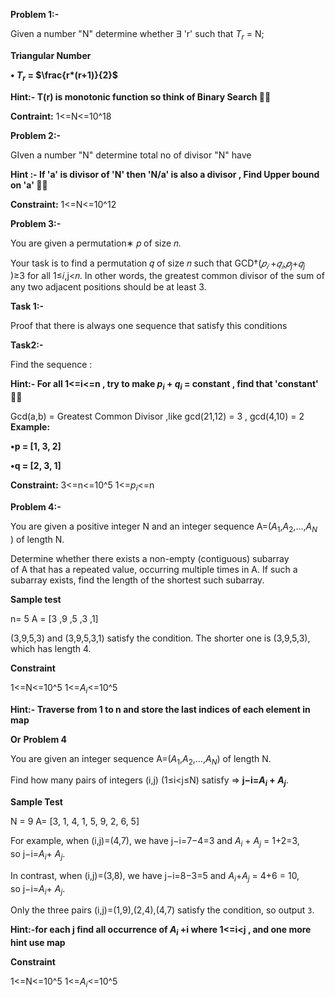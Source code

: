 
**Problem 1:-**

Given a number "N" determine whether ∃ 'r'  such that $T_r$ =  N; 

**Triangular Number**

**• $T_r$  = $\frac{r*(r+1)}{2}$** 


**Hint:- T(r) is monotonic function so think of Binary Search  ✌🏻**

**Contraint:**
1<=N<=10^18

**Problem 2:-**

GIven a number "N" determine total no of divisor "N" have

**Hint :- If 'a' is divisor of 'N' then 'N/a' is also a divisor , Find Upper bound on 'a' ✌🏻**

**Constraint:**
1<=N<=10^12

**Problem 3:-**

You are given a permutation∗ 𝑝 of size 𝑛.

Your task is to find a permutation 𝑞 of size 𝑛 such that GCD†($𝑝_𝑖$ +$𝑞_𝑖$,$𝑝_j$+$𝑞_j$ )≥3 for all 1≤𝑖,j<𝑛. In other words, the greatest common divisor of the sum of any two adjacent positions should be at least 3.

**Task 1:-**

Proof that there is always one sequence that satisfy this conditions 

**Task2:-**

Find the sequence :

**Hint:- For all 1<=i<=n , try to make $p_i$ + $q_i$ =  constant , find that 'constant' ✌🏻**

Gcd(a,b) = Greatest Common Divisor  ,like gcd(21,12) = 3 , gcd(4,10) = 2
**Example:**

 **•p  = [1, 3, 2]**
 
 **•q =  [2, 3, 1]**

**Constraint:**
3<=n<=10^5
1<=$p_i$<=n


**Problem 4:-**

You are given a positive integer N and an integer sequence A=($A_1$​,$A_2$​,…,$A_N​$) of length N.

Determine whether there exists a non-empty (contiguous) subarray of A that has a repeated value, occurring multiple times in A. If such a subarray exists, find the length of the shortest such subarray.

**Sample test**

n= 5
A = [3 ,9 ,5 ,3 ,1]

(3,9,5,3) and (3,9,5,3,1) satisfy the condition. The shorter one is (3,9,5,3), which has length 4.

**Constraint**

1<=N<=10^5
1<=$A_i$<=10^5

**Hint:- Traverse from 1 to n  and store the last indices of each element in map**

**Or**
**Problem 4**

You are given an integer sequence A=($A_1$​,$A_2$​,…,$A_N​$) of length N.

Find how many pairs of integers (i,j) (1≤i<j≤N) satisfy =>  **j−i=$A_i$​ + $A_j$**​.


**Sample Test**

N = 9
A= [3, 1, 4, 1, 5, 9, 2, 6, 5]

For example, when (i,j)=(4,7), we have j−i=7−4=3 and $A_i$​ + $A_j$ ​= 1+2=3, so j−i=$A_i$​+ $A_j$​.

In contrast, when (i,j)=(3,8), we have j−i=8−3=5 and $A_i$​+$A_j$​ = 4+6 = 10, so j−i=$A_i$ ​+ $A_j$​.

Only the three pairs (i,j)=(1,9),(2,4),(4,7) satisfy the condition, so output `3`.

**Hint:-for each j find all occurrence of $A_i$ +i   where 1<=i<j  , and one more hint use map**

**Constraint**

1<=N<=10^5
1<=$A_i$<=10^5
